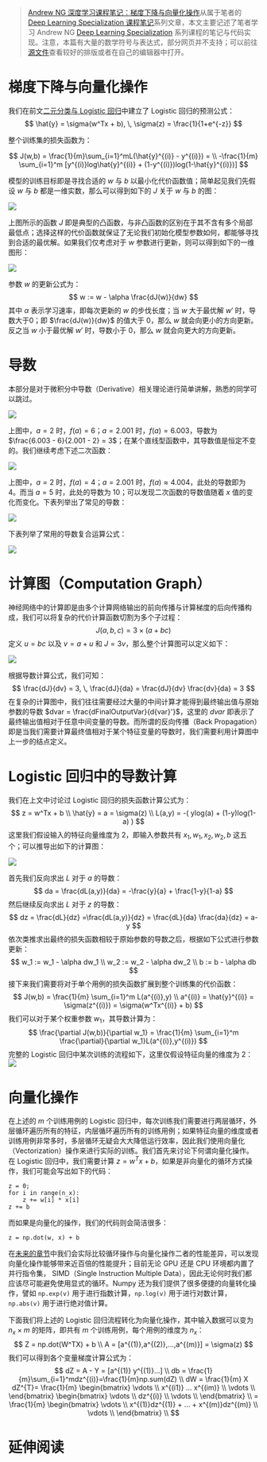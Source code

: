 
> [Andrew NG 深度学习课程笔记：梯度下降与向量化操作](https://parg.co/b2P)从属于笔者的[Deep Learning Specialization 课程笔记](https://parg.co/bjz)系列文章，本文主要记述了笔者学习 Andrew NG [Deep Learning Specialization](https://www.coursera.org/learn/neural-networks-deep-learning/) 系列课程的笔记与代码实现。注意，本篇有大量的数学符号与表达式，部分网页并不支持；可以前往[源文件](https://parg.co/b2P)查看较好的排版或者在自己的编辑器中打开。

# 梯度下降与向量化操作
我们在前文[二元分类与 Logistic 回归](https://zhuanlan.zhihu.com/p/28530027)中建立了 Logistic 回归的预测公式：
$$
\hat{y} = \sigma(w^Tx + b), \, \sigma(z) = \frac{1}{1+e^{-z}}
$$

整个训练集的损失函数为：

$$
J(w,b) = 
\frac{1}{m}\sum_{i=1}^mL(\hat{y}^{(i)} - y^{(i)}) = \\
-\frac{1}{m} \sum_{i=1}^m [y^{(i)}log\hat{y}^{(i)} + (1-y^{(i)})log(1-\hat{y}^{(i)})]
$$

模型的训练目标即是寻找合适的 $w$ 与 $b$ 以最小化代价函数值；简单起见我们先假设 $w$ 与 $b$ 都是一维实数，那么可以得到如下的 $J$ 关于 $w$ 与 $b$ 的图：

![](https://coding.net/u/hoteam/p/Cache/git/raw/master/2017/8/2/WXISADA.png)

上图所示的函数 $J$ 即是典型的凸函数，与非凸函数的区别在于其不含有多个局部最低点；选择这样的代价函数就保证了无论我们初始化模型参数如何，都能够寻找到合适的最优解。如果我们仅考虑对于 $w$ 参数进行更新，则可以得到如下的一维图形：

![](https://coding.net/u/hoteam/p/Cache/git/raw/master/2017/8/2/WX20170815-155039.png)

参数 $w$ 的更新公式为：
$$
w := w - \alpha \frac{dJ(w)}{dw}
$$
其中 $\alpha$ 表示学习速率，即每次更新的 $w$ 的步伐长度；当 $w$ 大于最优解 $w'$ 时，导数大于0；即 $\frac{dJ(w)}{dw}$ 的值大于 0，那么 $w$ 就会向更小的方向更新。反之当 $w$ 小于最优解 $w'$ 时，导数小于 0，那么 $w$ 就会向更大的方向更新。

# 导数

本部分是对于微积分中导数（Derivative）相关理论进行简单讲解，熟悉的同学可以跳过。

![](https://coding.net/u/hoteam/p/Cache/git/raw/master/2017/8/2/WX20170815-165158.png)

上图中，$a  = 2$ 时，$f(a) = 6$；$a = 2.001$ 时，$f(a) = 6.003$，导数为 $\frac{6.003 - 6}{2.001 - 2} = 3$；在某个直线型函数中，其导数值是恒定不变的。我们继续考虑下述二次函数：

![](https://coding.net/u/hoteam/p/Cache/git/raw/master/2017/8/2/WX20170815-165210.png)

上图中，$a = 2$ 时，$f(a) = 4$；$a = 2.001$ 时，$f(a) \approx 4.004$，此处的导数即为 4。而当 $a = 5$ 时，此处的导数为 10；可以发现二次函数的导数值随着 $x$ 值的变化而变化。下表列举出了常见的导数：

![](http://durofy.com/wp-content/uploads/2012/10/basic_derivatives.jpg)

下表列举了常用的导数复合运算公式：

![](https://coding.net/u/hoteam/p/Cache/git/raw/master/2017/8/2/WX20170815-164946.png)


# 计算图（Computation Graph）

神经网络中的计算即是由多个计算网络输出的前向传播与计算梯度的后向传播构成，我们可以将复杂的代价计算函数切割为多个子过程：
$$
J(a, b, c) = 3 \times (a + bc)
$$
定义 $u = bc$ 以及 $v = a + u$ 和 $J = 3v$，那么整个计算图可以定义如下：

![](https://coding.net/u/hoteam/p/Cache/git/raw/master/2017/8/2/WX20170815-172933.png)

根据导数计算公式，我们可知：
$$
\frac{dJ}{dv} = 3, \,
\frac{dJ}{da} = \frac{dJ}{dv}  \frac{dv}{da} = 3
$$
在复杂的计算图中，我们往往需要经过大量的中间计算才能得到最终输出值与原始参数的导数 $dvar = \frac{dFinalOutputVar}{d{var}'}$，这里的 $dvar$ 即表示了最终输出值相对于任意中间变量的导数。而所谓的反向传播（Back Propagation）即是当我们需要计算最终值相对于某个特征变量的导数时，我们需要利用计算图中上一步的结点定义。

# Logistic 回归中的导数计算
我们在上文中讨论过 Logistic 回归的损失函数计算公式为：
$$
z = w^Tx + b \\
\hat{y} = a = \sigma(z) \\
L(a,y) = -( ylog(a) + (1-y)log(1-a) )
$$
这里我们假设输入的特征向量维度为 2，即输入参数共有 $x_1, w_1, x_2, w_2, b$ 这五个；可以推导出如下的计算图：

![](https://coding.net/u/hoteam/p/Cache/git/raw/master/2017/8/2/WX20170816-122224.png)

首先我们反向求出 $L$ 对于 $a$ 的导数：
$$
da = \frac{dL(a,y)}{da} = -\frac{y}{a} + \frac{1-y}{1-a}
$$
然后继续反向求出 $L$ 对于 $z$ 的导数：
$$
dz = \frac{dL}{dz}
=\frac{dL(a,y)}{dz}
= \frac{dL}{da} \frac{da}{dz}
= a-y 
$$
依次类推求出最终的损失函数相较于原始参数的导数之后，根据如下公式进行参数更新：
$$
w_1 := w_1 - \alpha dw_1 \\
w_2 := w_2 - \alpha dw_2 \\
b := b - \alpha db
$$
接下来我们需要将对于单个用例的损失函数扩展到整个训练集的代价函数：
$$
J(w,b) = \frac{1}{m} \sum_{i=1}^m L(a^{(i)},y)  \\
a^{(i)} = \hat{y}^{(i)} = \sigma(z^{(i)}) = \sigma(w^Tx^{(i)} + b)
$$
我们可以对于某个权重参数 $w_1$，其导数计算为：
$$
\frac{\partial J(w,b)}{\partial w_1} = \frac{1}{m} \sum_{i=1}^m \frac{\partial}{\partial w_1}L(a^{(i)},y^{(i)})
$$
完整的 Logistic 回归中某次训练的流程如下，这里仅假设特征向量的维度为 2：
![](https://coding.net/u/hoteam/p/Cache/git/raw/master/2017/8/2/WX20170816-151554.png)


# 向量化操作
在上述的 $m$ 个训练用例的 Logistic 回归中，每次训练我们需要进行两层循环，外层循环遍历所有的特征，内层循环遍历所有的训练用例；如果特征向量的维度或者训练用例非常多时，多层循环无疑会大大降低运行效率，因此我们使用向量化（Vectorization）操作来进行实际的训练。我们首先来讨论下何谓向量化操作。在 Logistic 回归中，我们需要计算 $z = w^Tx + b$，如果是非向量化的循环方式操作，我们可能会写出如下的代码：
```
z = 0;
for i in range(n_x):
    z += w[i] * x[i]
z += b
```
而如果是向量化的操作，我们的代码则会简洁很多：
```
z = np.dot(w, x) + b
```
在[未来的章节](https://parg.co/bjz)中我们会实际比较循环操作与向量化操作二者的性能差异，可以发现向量化操作能够带来近百倍的性能提升；目前无论 GPU 还是 CPU 环境都内置了并行指令集， SIMD（Single Instruction Multiple Data），因此无论何时我们都应该尽可能避免使用显式的循环。Numpy 还为我们提供了很多便捷的向量转化操作，譬如 `np.exp(v)` 用于进行指数计算，`np.log(v)` 用于进行对数计算，`np.abs(v)` 用于进行绝对值计算。

下面我们将上述的 Logistic 回归流程转化为向量化操作，其中输入数据可以变为 $n_x \times m$ 的矩阵，即共有 $m$ 个训练用例，每个用例的维度为 $n_x$：
$$
Z = np.dot(W^TX) + b \\
A = [a^{(1)},a^{(2)},...,a^{(m)}] = \sigma(z)
$$
我们可以得到各个变量梯度计算公式为：
$$
dZ = A - Y = [a^{(1)} y^{(1)}...] \\
db = \frac{1}{m}\sum_{i=1}^mdz^{(i)}=\frac{1}{m}np.sum(dZ) \\
dW = \frac{1}{m} X dZ^{T}=
\frac{1}{m}
\begin{bmatrix}
\vdots \\
x^{(i1)} ... x^{(im)} \\
\vdots \\
\end{bmatrix} 
\begin{bmatrix}
\vdots \\
dz^{(i)} \\
\vdots \\
\end{bmatrix} \\
= \frac{1}{m}
\begin{bmatrix}
\vdots \\
x^{(1)}dz^{(1)} + ... + x^{(m)}dz^{(m)} \\
\vdots \\
\end{bmatrix} \\
$$
# 延伸阅读
